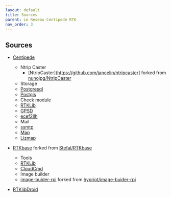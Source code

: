 ```yaml
---
layout: default
title: Sources
parent: Le Reseau Centipede RTK
nav_order: 3
---
```



## Sources

* [Centipede](https://github.com/jancelin/centipede)

   * Ntrip Caster
     	* [NtripCaster](https://github.com/jancelin/ntripcaster] forked from [nunojpg/NtripCaster](https://github.com/nunojpg/ntripcaster)
   * Storage
	* [Postgresql](https://github.com/postgres/postgres)
	* [Postgis](https://github.com/postgis/postgis)
   * Check module
	* [RTKLib](https://github.com/tomojitakasu/RTKLIB.git)
	* [GPSD](https://gitlab.com/gpsd/gpsd)
	* [ecef2llh](https://github.com/navdata-net/meta-navdatanet/blob/rocko/recipes-setup/gnss-station/files/ecef2llh.py)
   * Mail
	* [ssmtp](https://github.com/sansible/ssmtp)
   * [Map](https://centipede.fr)
	* [Lizmap](https://github.com/3liz/lizmap-web-client)


* [RTKbase](https://github.com/jancelin/rtkbase)  forked from [Stefal/RTKbase](https://github.com/Stefal/rtkbase)
   * Tools
	* [RTKLib](https://github.com/tomojitakasu/RTKLIB.git)
	* [CloudCmd](https://github.com/coderaiser/cloudcmd)
   * Image builder
	* [image-buider-rpi](https://github.com/jancelin/image-builder-rpi/tree/BaseRTK_v0.4.0) forked from [hypriot/image-buider-rpi](https://github.com/hypriot/image-builder-rpi)

* [RTKlibDroid](https://github.com/jancelin/RTKlibDroid)
